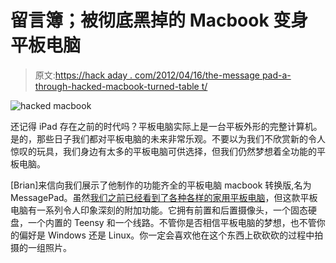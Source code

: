 # 留言簿；被彻底黑掉的 Macbook 变身平板电脑

> 原文:[https://hack aday . com/2012/04/16/the-message pad-a-through-hacked-macbook-turned-table t/](https://hackaday.com/2012/04/16/the-messagepad-a-thoroughly-hacked-macbook-turned-tablet/)

![hacked macbook](../Images/9001591c9e1dec3347e56ae229baf505.png "hacked macbook")

还记得 iPad 存在之前的时代吗？平板电脑实际上是一台平板外形的完整计算机。是的，那些日子我们都对平板电脑的未来非常乐观。不要以为我们不欣赏新的令人惊叹的玩具，我们身边有太多的平板电脑可供选择，但我们仍然梦想着全功能的平板电脑。

[Brian]来信向我们展示了他制作的功能齐全的平板电脑 macbook 转换版,名为 MessagePad。虽然[我们之前已经看到了各种各样的家用平板电脑](http://hackaday.com/2008/07/14/mac-tablets-made-by-fans/)，但这款平板电脑有一系列令人印象深刻的附加功能。它拥有前置和后置摄像头，一个固态硬盘，一个内置的 Teensy 和一个线路。不管你是否相信平板电脑的梦想，也不管你的偏好是 Windows 还是 Linux。你一定会喜欢他在这个东西上砍砍砍的过程中拍摄的一组照片。